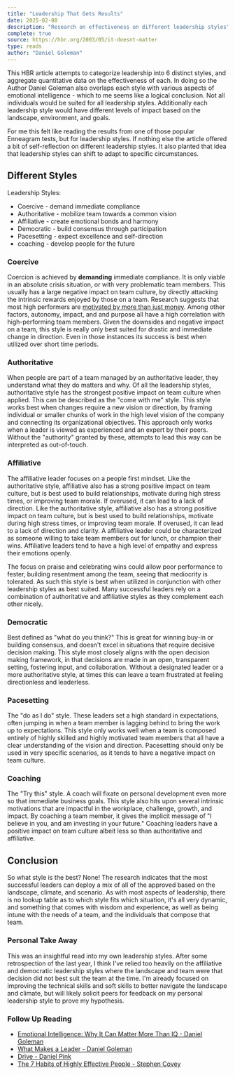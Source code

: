 ```yaml
---
title: "Leadership That Gets Results"
date: 2025-02-08
description: "Research on effectiveness on different leadership styles"
complete: true
source: https://hbr.org/2003/05/it-doesnt-matter 
type: reads
author: "Daniel Goleman"
---
```


This HBR article attempts to categorize leadership into 6 distinct styles, and aggregate quantitative data on the effectiveness of each. In doing so the Author Daniel Goleman also overlaps each style with various aspects of emotional intelligence - which to me seems like a logical conclusion. Not all individuals would be suited for all leadership styles. Additionally each leadership style would have different levels of impact based on the landscape, environment, and goals. 

For me this felt like reading the results from one of those popular Enneagram tests, but for leadership styles. If nothing else the article offered a bit of self-reflection on different leadership styles. It also planted that idea that leadership styles can shift to adapt to specific circumstances. 

## Different Styles

Leadership Styles:
- Coercive - demand immediate compliance
- Authoritative - mobilize team towards a common vision
- Affiliative - create emotional bonds and harmony
- Democratic - build consensus through participation
- Pacesetting - expect excellence and self-direction
- coaching - develop people for the future

### Coercive 

Coercion is achieved by __demanding__ immediate compliance. It is only viable in an absolute crisis situation, or with very problematic team members. This usually has a large negative impact on team culture, by directly attacking the intrinsic rewards enjoyed by those on a team. Research suggests that most high performers are [motivated by more than just money](https://uvi.edu/files/documents/College_of_Liberal_Arts_and_Social_Sciences/social_sciences/OSDCD/National_Self_Determination_Richard_Ryan_and_Edward_Deci.pdf). Among other factors, autonomy, impact, and and purpose all have a high correlation with high-performing team members. Given the downsides and negative impact on a team, this style is really only best suited for drastic and immediate change in direction. Even in those instances its success is best when utilized over short time periods.

### Authoritative

When people are part of a team managed by an authoritative leader, they understand what they do matters and why. Of all the leadership styles, authoritative style has the strongest positive impact on team culture when applied. This can be described as the "come with me" style. This style works best when changes require a new vision or direction, by framing individual or smaller chunks of work in the high level vision of the company and connecting its organizational objectives. This approach only works when a leader is viewed as experienced and an expert by their peers. Without the "authority" granted by these, attempts to lead this way can be interpreted as out-of-touch.

### Affiliative

The affiliative leader focuses on a people first mindset. Like the authoritative style, affiliative also has a strong positive impact on team culture, but is best used to build relationships, motivate during high stress times, or improving team morale. If overused, it can lead to a lack of direction. Like the authoritative style, affiliative also has a strong positive impact on team culture, but is best used to build relationships, motivate during high stress times, or improving team morale. If overused, it can lead to a lack of direction and clarity. A affiliative leader could be characterized as someone willing to take team members out for lunch, or champion their wins. Affiliative leaders tend to have a high level of empathy and express their emotions openly.

The focus on praise and celebrating wins could allow poor performance to fester, building resentment among the team, seeing that mediocrity is tolerated. As such this style is best when utilized in conjunction with other leadership styles as best suited. Many successful leaders rely on a combination of authoritative and affiliative styles as they complement each other nicely.

### Democratic 

Best defined as "what do you think?" This is great for winning buy-in or building consensus, and doesn't excel in situations that require decisive decision making. This style most closely aligns with the open decision making framework, in that decisions are made in an open, transparent setting, fostering input, and collaboration. Without a designated leader or a more authoritative style, at times this can leave a team frustrated at feeling directionless and leaderless.

### Pacesetting

The "do as I do" style. These leaders set a high standard in expectations, often jumping in when a team member is lagging behind to bring the work up to expectations. This style only works well when a team is composed entirely of highly skilled and highly motivated team members that all have a clear understanding of the vision and direction. Pacesetting should only be used in very specific scenarios, as it tends to have a negative impact on team culture.

### Coaching 

The "Try this" style. A coach will fixate on personal development even more so that immediate business goals. This style also hits upon several intrinsic motivations that are impactful in the workplace, challenge, growth, and impact. By coaching a team member, it gives the implicit message of "I believe in you, and am investing in your future." Coaching leaders have a positive impact on team culture albeit less so than authoritative and affiliative.


## Conclusion

So what style is the best? None! The research indicates that the most successful leaders can deploy a mix of all of the approved based on the landscape, climate, and scenario. As with most aspects of leadership, there is no lookup table as to which style fits which situation, it's all very dynamic, and something that comes with wisdom and experience, as well as being intune with the needs of a team, and the individuals that compose that team.

### Personal Take Away

This was an insightful read into my own leadership styles. After some retrospection of the last year, I think I've relied too heavily on the affiliative and democratic leadership styles where the landscape and team were that decision did not best suit the team at the time. I'm already focused on improving the technical skills and soft skills to better navigate the landscape and climate, but will likely solicit peers for feedback on my personal leadership style to prove my hypothesis.

### Follow Up Reading

- [Emotional Intelligence: Why It Can Matter More Than IQ - Daniel Goleman](https://www.goodreads.com/book/show/26329.Emotional_Intelligence)
- [What Makes a Leader - Daniel Goleman](https://hbr.org/2004/01/what-makes-a-leader)
- [Drive - Daniel Pink](https://www.goodreads.com/book/show/6452796-drive)
- [The 7 Habits of Highly Effective People - Stephen Covey](https://www.goodreads.com/book/show/36072.The_7_Habits_of_Highly_Effective_People)
